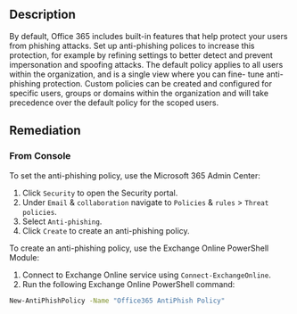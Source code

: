 ## Description

By default, Office 365 includes built-in features that help protect your users from phishing attacks. Set up anti-phishing polices to increase this protection, for example by refining settings to better detect and prevent impersonation and spoofing attacks. The default policy applies to all users within the organization, and is a single view where you can fine- tune anti-phishing protection. Custom policies can be created and configured for specific users, groups or domains within the organization and will take precedence over the default policy for the scoped users.

## Remediation

### From Console

To set the anti-phishing policy, use the Microsoft 365 Admin Center:

1. Click `Security` to open the Security portal.
2. Under `Email` & `collaboration` navigate to `Policies` & `rules` > `Threat policies`.
3. Select `Anti-phishing`.
4. Click `Create` to create an anti-phishing policy.

To create an anti-phishing policy, use the Exchange Online PowerShell Module:

1. Connect to Exchange Online service using `Connect-ExchangeOnline`.
2. Run the following Exchange Online PowerShell command:

```bash
New-AntiPhishPolicy -Name "Office365 AntiPhish Policy"
```
